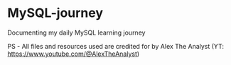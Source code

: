 # MySQL-journey
Documenting my daily MySQL learning journey

PS - All files and resources used are credited for by Alex The Analyst (YT: https://www.youtube.com/@AlexTheAnalyst)
